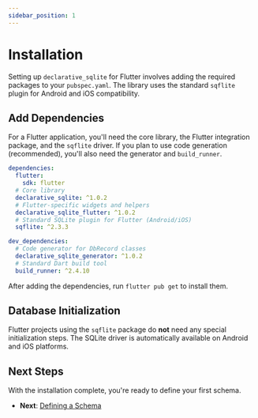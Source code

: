 ```yaml
---
sidebar_position: 1
---
```


# Installation

Setting up `declarative_sqlite` for Flutter involves adding the required packages to your `pubspec.yaml`. The library uses the standard `sqflite` plugin for Android and iOS compatibility.

## Add Dependencies

For a Flutter application, you'll need the core library, the Flutter integration package, and the `sqflite` driver. If you plan to use code generation (recommended), you'll also need the generator and `build_runner`.

```yaml title="pubspec.yaml"
dependencies:
  flutter:
    sdk: flutter
  # Core library
  declarative_sqlite: ^1.0.2
  # Flutter-specific widgets and helpers
  declarative_sqlite_flutter: ^1.0.2
  # Standard SQLite plugin for Flutter (Android/iOS)
  sqflite: ^2.3.3

dev_dependencies:
  # Code generator for DbRecord classes
  declarative_sqlite_generator: ^1.0.2
  # Standard Dart build tool
  build_runner: ^2.4.10
```

After adding the dependencies, run `flutter pub get` to install them.

## Database Initialization

Flutter projects using the `sqflite` package do **not** need any special initialization steps. The SQLite driver is automatically available on Android and iOS platforms.

## Next Steps

With the installation complete, you're ready to define your first schema.

- **Next**: [Defining a Schema](./defining-a-schema.md)
